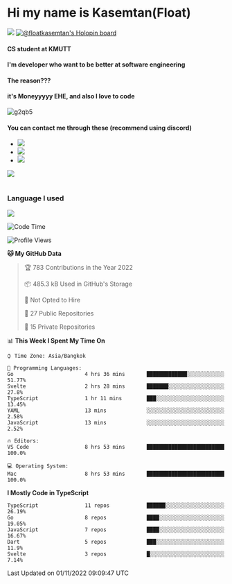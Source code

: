 # Hi my name is Kasemtan(Float)
![](https://64.media.tumblr.com/9c2a8f831efe8da556ffbf89cebb52c9/b86c1ab833a37e32-93/s1280x1920/d000dc22f75df64be2bc150f5fa69c4f6df6bb07.gifv)
[![@floatkasemtan's Holopin board](https://holopin.me/floatkasemtan)](https://holopin.io/@floatkasemtan)
#### CS student at KMUTT
#### I'm developer who want to be better at software engineering
#### The reason???
#### it's Moneyyyyy EHE, and also I love to code
![g2qb5](https://user-images.githubusercontent.com/69688279/175812510-9235eaf7-72f7-40d3-b163-56efa9aa5c6b.gif)

#### You can contact me through these (recommend using discord)
- [![](https://img.shields.io/badge/Discord-5865F2?logo=Discord&logoColor=white)](https://discordapp.com/users/278155096225742848)
- [![](https://img.shields.io/badge/Facebook-1877F2?logo=facebook&logoColor=white)](https://www.facebook.com/float.teavasirichokchai/)
- [![](https://img.shields.io/badge/linkedin-0A66C2?logo=linkedin&logoColor=white)](https://www.linkedin.com/in/kasemtan-teavasirichokchai-975531227/)

[![](https://github-readme-stats.vercel.app/api?username=FloatKasemtan&show_icons=true&theme=nightowl)]()
#
### Language I used
[![](https://github-readme-stats.vercel.app/api/top-langs/?username=FloatKasemtan&layout=compact&theme=nightowl)]()
<!--START_SECTION:waka-->
![Code Time](http://img.shields.io/badge/Code%20Time-770%20hrs-blue)

![Profile Views](http://img.shields.io/badge/Profile%20Views-11-blue)

**🐱 My GitHub Data** 

> 🏆 783 Contributions in the Year 2022
 > 
> 📦 485.3 kB Used in GitHub's Storage 
 > 
> 🚫 Not Opted to Hire
 > 
> 📜 27 Public Repositories 
 > 
> 🔑 15 Private Repositories  
 > 
📊 **This Week I Spent My Time On** 

```text
⌚︎ Time Zone: Asia/Bangkok

💬 Programming Languages: 
Go                       4 hrs 36 mins       █████████████░░░░░░░░░░░░   51.77% 
Svelte                   2 hrs 28 mins       ███████░░░░░░░░░░░░░░░░░░   27.8% 
TypeScript               1 hr 11 mins        ███░░░░░░░░░░░░░░░░░░░░░░   13.45% 
YAML                     13 mins             ░░░░░░░░░░░░░░░░░░░░░░░░░   2.58% 
JavaScript               13 mins             ░░░░░░░░░░░░░░░░░░░░░░░░░   2.52%

🔥 Editors: 
VS Code                  8 hrs 53 mins       █████████████████████████   100.0%

💻 Operating System: 
Mac                      8 hrs 53 mins       █████████████████████████   100.0%

```

**I Mostly Code in TypeScript** 

```text
TypeScript               11 repos            ██████░░░░░░░░░░░░░░░░░░░   26.19% 
Go                       8 repos             ████░░░░░░░░░░░░░░░░░░░░░   19.05% 
JavaScript               7 repos             ████░░░░░░░░░░░░░░░░░░░░░   16.67% 
Dart                     5 repos             ███░░░░░░░░░░░░░░░░░░░░░░   11.9% 
Svelte                   3 repos             █░░░░░░░░░░░░░░░░░░░░░░░░   7.14%

```



 Last Updated on 01/11/2022 09:09:47 UTC
<!--END_SECTION:waka-->
<!--
**FloatKasemtan/FloatKasemtan** is a ✨ _special_ ✨ repository because its `README.md` (this file) appears on your GitHub profile.

Here are some ideas to get you started:

- 🔭 I’m currently working on ...
- 🌱 I’m currently learning ...
- 👯 I’m looking to collaborate on ...
- 🤔 I’m looking for help with ...
- 💬 Ask me about ...
- 📫 How to reach me: ...
- 😄 Pronouns: ...
- ⚡ Fun fact: ...
-->
